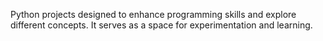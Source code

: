 Python projects designed to enhance programming skills and explore different concepts. 
It serves as a space for experimentation and learning.
